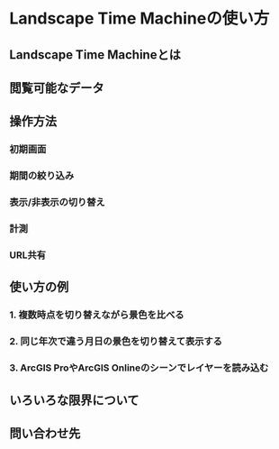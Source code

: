 # Landscape Time Machineの使い方
## Landscape Time Machineとは

## 閲覧可能なデータ

## 操作方法
### 初期画面
### 期間の絞り込み
### 表示/非表示の切り替え
### 計測
### URL共有

## 使い方の例
### 1. 複数時点を切り替えながら景色を比べる
### 2. 同じ年次で違う月日の景色を切り替えて表示する
### 3. ArcGIS ProやArcGIS Onlineのシーンでレイヤーを読み込む

## いろいろな限界について


## 問い合わせ先

